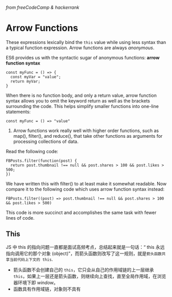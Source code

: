 _from freeCodeCamp & hackerrank_

# Arrow Functions

These expressions lexically bind the `this` value while using less syntax than a typical function expression. Arrow functions are always _anonymous_.

ES6 provides us with the syntactic sugar of anonymous functions: **arrow function syntax**
```
const myFunc = () => {
  const myVar = "value";
  return myVar;
}
```
When there is no function body, and only a return value, arrow function syntax allows you to omit the keyword return as well as the brackets surrounding the code. This helps simplify smaller functions into one-line statements:
```
const myFunc = () => "value"
```
1. Arrow functions work really well with higher order functions, such as map(), filter(), and reduce(), that take other functions as arguments for processing collections of data.

Read the following code:
```
FBPosts.filter(function(post) {
  return post.thumbnail !== null && post.shares > 100 && post.likes > 500;
})
```
We have written this with filter() to at least make it somewhat readable. Now compare it to the following code which uses arrow function syntax instead:
```
FBPosts.filter((post) => post.thumbnail !== null && post.shares > 100 && post.likes > 500)
```
This code is more succinct and accomplishes the same task with fewer lines of code.

## This
JS 中 this 的指向问题一直都是面试高频考点，总结起来就是一句话：“ this 永远指向调用它的那个对象 (object)”，而箭头函数则改写了这一规则，就是`箭头函数共享当前代码上下文的 this`. 
* 箭头函数不会创建自己的 `this`，它只会从自己的作用域链的上一层继承 `this`，如果上一层还是箭头函数，则继续向上查找，直至全局作用域，在浏览器环境下即 _window_。
* 函数具有作用域链，对象则不具有


